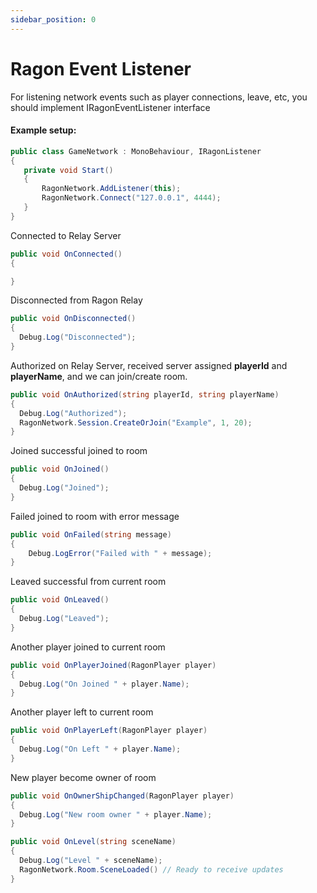 ```yaml
---
sidebar_position: 0
---
```


# Ragon Event Listener

For listening network events such as player connections, leave, etc, you should implement IRagonEventListener interface

#### Example setup:
```cs showLineNumbers
public class GameNetwork : MonoBehaviour, IRagonListener
{
   private void Start()
   {
       RagonNetwork.AddListener(this);
       RagonNetwork.Connect("127.0.0.1", 4444);   
   }
}
```

Connected to Relay Server
```cs showLineNumbers
public void OnConnected()
{

}
```

Disconnected from Ragon Relay
```cs showLineNumbers
public void OnDisconnected()
{
  Debug.Log("Disconnected");
}
```

Authorized on Relay Server, received server assigned **playerId** and **playerName**, and we can join/create room. 
```cs showLineNumbers
public void OnAuthorized(string playerId, string playerName)
{
  Debug.Log("Authorized");
  RagonNetwork.Session.CreateOrJoin("Example", 1, 20);
}
```

Joined successful joined to room
```cs showLineNumbers
public void OnJoined()
{
  Debug.Log("Joined");
}
```

Failed joined to room with error message 
```cs showLineNumbers
public void OnFailed(string message)
{
    Debug.LogError("Failed with " + message);
}
```

Leaved successful from current room
```cs showLineNumbers
public void OnLeaved()
{
  Debug.Log("Leaved");
}
```
Another player joined to current room
```cs showLineNumbers
public void OnPlayerJoined(RagonPlayer player)
{
  Debug.Log("On Joined " + player.Name);
}
```

Another player left to current room
```cs showLineNumbers
public void OnPlayerLeft(RagonPlayer player)
{
  Debug.Log("On Left " + player.Name);
}
```

New player become owner of room
```cs showLineNumbers
public void OnOwnerShipChanged(RagonPlayer player)
{
  Debug.Log("New room owner " + player.Name);
}
```

```cs showLineNumbers
public void OnLevel(string sceneName)
{
  Debug.Log("Level " + sceneName);
  RagonNetwork.Room.SceneLoaded() // Ready to receive updates
}
```
